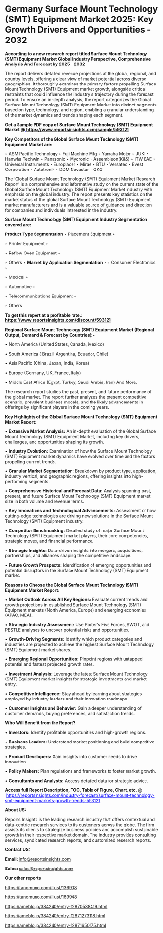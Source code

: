 # Germany Surface Mount Technology (SMT) Equipment Market 2025: Key Growth Drivers and Opportunities - 2032

<strong>According to a new research report titled Surface Mount Technology (SMT) Equipment Market Global Industry Perspective, Comprehensive Analysis And Forecast by 2025 – 2032</strong>

The report delivers detailed revenue projections at the global, regional, and country levels, offering a clear view of market potential across diverse geographies. It thoroughly examines the primary factors propelling Surface Mount Technology (SMT) Equipment market growth, alongside critical restraints that could influence the industry's trajectory during the forecast period. To ensure an in-depth analysis, the report categorizes the Global Surface Mount Technology (SMT) Equipment Market into distinct segments based on type, technology, and region, enabling a granular understanding of the market dynamics and trends shaping each segment.

<strong>Get a Sample PDF copy of Surface Mount Technology (SMT) Equipment Market </strong><strong>@<a href=https://www.reportsinsights.com/sample/593121 style=color:#0000ff;> https://www.reportsinsights.com/sample/593121</a></strong></font>

<strong>Key Competitors of the Global Surface Mount Technology (SMT) Equipment Market are:</strong>

‣ ASM Pacific Technology
‣ Fuji Machine Mfg
‣ Yamaha Motor
‣ JUKI
‣ Hanwha Techwin
‣ Panasonic
‣ Mycronic
‣ Assembleon(K&S)
‣ ITW EAE
‣ Universal Instruments
‣ Europlacer
‣ Mirae
‣ BTU
‣ Versatec
‣ Evest Corporation
‣ Autotronik
‣ DDM Novastar
‣ GKG

The ‘Global Surface Mount Technology (SMT) Equipment Market Research Report’ is a comprehensive and informative study on the current state of the Global Surface Mount Technology (SMT) Equipment Market industry with emphasis on the global industry. The report presents key statistics on the market status of the global Surface Mount Technology (SMT) Equipment market manufacturers and is a valuable source of guidance and direction for companies and individuals interested in the industry.

<strong>Surface Mount Technology (SMT) Equipment Industry Segmentation covered are:</strong>

<strong>Product Type Segmentation</strong>
‣
Placement Equipment
‣ 

‣ Printer Equipment
‣ 

‣ Reflow Oven Equipment
‣ 

‣ Others
‣ 
<strong>Market by Application Segmentation</strong>
‣
‣  Consumer Electronics
‣ 

‣ Medical
‣ 

‣ Automotive
‣ 

‣ Telecommunications Equipment
‣ 

‣ Others

<strong>To get this report at a profitable rate.: <a href=https://www.reportsinsights.com/discount/593121 style=color:#0000ff;>https://www.reportsinsights.com/discount/593121</a></strong></font>

<strong>Regional Surface Mount Technology (SMT) Equipment Market (Regional Output, Demand &amp; Forecast by Countries):-</strong>

• North America (United States, Canada, Mexico)

• South America ( Brazil, Argentina, Ecuador, Chile)

• Asia Pacific (China, Japan, India, Korea)

• Europe (Germany, UK, France, Italy)

• Middle East Africa (Egypt, Turkey, Saudi Arabia, Iran) And More.

The research report studies the past, present, and future performance of the global market. The report further analyzes the present competitive scenario, prevalent business models, and the likely advancements in offerings by significant players in the coming years.

<strong>Key Highlights of the Global Surface Mount Technology (SMT) Equipment Market Report:</strong>

• <strong>Extensive Market Analysis:</strong> An in-depth evaluation of the Global Surface Mount Technology (SMT) Equipment Market, including key drivers, challenges, and opportunities shaping its growth.

• <strong>Industry Evolution:</strong> Examination of how the Surface Mount Technology (SMT) Equipment market dynamics have evolved over time and the factors propelling current trends.

• <strong>Granular Market Segmentation:</strong> Breakdown by product type, application, industry vertical, and geographic regions, offering insights into high-performing segments.

• <strong>Comprehensive Historical and Forecast Data:</strong> Analysis spanning past, present, and future Surface Mount Technology (SMT) Equipment market size in both volume and revenue terms.

• <strong>Key Innovations and Technological Advancements:</strong> Assessment of how cutting-edge technologies are driving new solutions in the Surface Mount Technology (SMT) Equipment industry.

• <strong>Competitor Benchmarking:</strong> Detailed study of major Surface Mount Technology (SMT) Equipment market players, their core competencies, strategic moves, and financial performance.

• <strong>Strategic Insights:</strong> Data-driven insights into mergers, acquisitions, partnerships, and alliances shaping the competitive landscape.

• <strong>Future Growth Prospects:</strong> Identification of emerging opportunities and potential disruptors in the Surface Mount Technology (SMT) Equipment market.

<strong>Reasons to Choose the Global Surface Mount Technology (SMT) Equipment Market Report:</strong>

• <strong>Market Outlook Across All Key Regions:</strong> Evaluate current trends and growth projections in established Surface Mount Technology (SMT) Equipment markets (North America, Europe) and emerging economies (APAC, MEA).

• <strong>Strategic Industry Assessment:</strong> Use Porter’s Five Forces, SWOT, and PESTLE analyses to uncover potential risks and opportunities.

• <strong>Growth-Driving Segments:</strong> Identify which product categories and industries are projected to achieve the highest Surface Mount Technology (SMT) Equipment market shares.

• <strong>Emerging Regional Opportunities:</strong> Pinpoint regions with untapped potential and fastest projected growth rates.

• <strong>Investment Analysis:</strong> Leverage the latest Surface Mount Technology (SMT) Equipment market insights for strategic investments and market entry.

• <strong>Competitive Intelligence:</strong> Stay ahead by learning about strategies employed by industry leaders and their innovation roadmaps.

• <strong>Customer Insights and Behavior:</strong> Gain a deeper understanding of customer demands, buying preferences, and satisfaction trends.

<strong>Who Will Benefit from the Report?</strong>

• <strong>Investors:</strong> Identify profitable opportunities and high-growth regions.

• <strong>Business Leaders:</strong> Understand market positioning and build competitive strategies.

• <strong>Product Developers:</strong> Gain insights into customer needs to drive innovation.

• <strong>Policy Makers:</strong> Plan regulations and frameworks to foster market growth.

• <strong>Consultants and Analysts:</strong> Access detailed data for strategic advice.
</ul>
<strong>Access full Report Description, TOC, Table of Figure, Chart, etc. </strong>@  <a href=https://reportsinsights.com/industry-forecast/surface-mount-technology-smt-equipment-markets-growth-trends-593121 style=color:#0000ff;>https://reportsinsights.com/industry-forecast/surface-mount-technology-smt-equipment-markets-growth-trends-593121</a></font>

<strong><strong>About US</strong>:</strong>

Reports Insights is the leading research industry that offers contextual and data-centric research services to its customers across the globe. The firm assists its clients to strategize business policies and accomplish sustainable growth in their respective market domain. The industry provides consulting services, syndicated research reports, and customized research reports.

<strong>Contact US:</strong>

<p class=""""><b>Email:</b> <a href=mailto:info@reportsinsights.com>info@reportsinsights.com</a></p>
<p class=""""><b>Sales:</b> <a href=mailto:sales@reportsinsights.com>sales@reportsinsights.com</a></p>

<strong>Our other reports</strong>

<a href=https://tanomuno.com/illust/136908>https://tanomuno.com/illust/136908</a>

<a href=https://tanomuno.com/illust/169948>https://tanomuno.com/illust/169948</a>

<a href=https://ameblo.jp/384240/entry-12870538419.html>https://ameblo.jp/384240/entry-12870538419.html</a>

<a href=https://ameblo.jp/384240/entry-12871273118.html>https://ameblo.jp/384240/entry-12871273118.html</a>

<a href=https://ameblo.jp/384240/entry-12871650175.html>https://ameblo.jp/384240/entry-12871650175.html</a>
